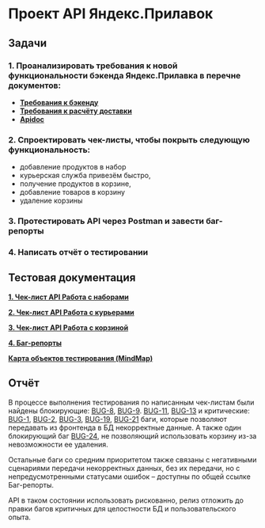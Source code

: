 # Проект API Яндекс.Прилавок

## Задачи

### 1. Проанализировать требования к новой функциональности бэкенда Яндекс.Прилавка в перечне документов:

- **[Требования к бэкенду](https://drive.google.com/file/d/1ttz8wA_cUfiIvbWqg_s7OlNx-wbOKLq5/view?usp=sharing)**
- **[Требования к расчёту доставки](https://drive.google.com/file/d/1NLOFtt7uXS_CyAQtNsto7IzOtGbH8llR/view?usp=drive_link)**
- **[Apidoc](https://github.com/orakul99/QA-yandex-prilavok/blob/main/apidoc.md)**

### 2. Спроектировать чек-листы, чтобы покрыть следующую функциональность: 

- добавление продуктов в набор
- курьерская служба привезём быстро,
- получение продуктов в корзине,
- добавление товаров в корзину
- удаление корзины

### 3. Протестировать API через Postman и завести баг-репорты

### 4. Написать отчёт о тестировании


## Тестовая документация

**[1. Чек-лист API Работа с наборами](https://docs.google.com/spreadsheets/d/1IMMzF_ZQVVAIxlBAVMZoIVqfDt9N0tnLzKYg2NFTD9I/edit?gid=0#gid=0)**

**[2. Чек-лист API Работа с курьерами](https://docs.google.com/spreadsheets/d/1IMMzF_ZQVVAIxlBAVMZoIVqfDt9N0tnLzKYg2NFTD9I/edit?gid=1243699577#gid=1243699577)**

**[3. Чек-лист API Работа с корзиной](https://docs.google.com/spreadsheets/d/1IMMzF_ZQVVAIxlBAVMZoIVqfDt9N0tnLzKYg2NFTD9I/edit?gid=725778654#gid=725778654)**

**[4. Баг-репорты](https://docs.google.com/spreadsheets/d/1IMMzF_ZQVVAIxlBAVMZoIVqfDt9N0tnLzKYg2NFTD9I/edit?gid=1825227566#gid=1825227566)**

**[Карта объектов тестирования (MindMap)](https://xmind.ai/share/YokILqt9?xid=AqHycrgt)**


## Отчёт

В процессе выполнения тестирования по написанным чек-листам были найдены блокирующие: [BUG-8](https://docs.google.com/spreadsheets/d/1IMMzF_ZQVVAIxlBAVMZoIVqfDt9N0tnLzKYg2NFTD9I/edit?gid=1825227566#gid=1825227566&range=9:9), [BUG-9](https://docs.google.com/spreadsheets/d/1IMMzF_ZQVVAIxlBAVMZoIVqfDt9N0tnLzKYg2NFTD9I/edit?gid=1825227566#gid=1825227566&range=10:10). [BUG-11](https://docs.google.com/spreadsheets/d/1IMMzF_ZQVVAIxlBAVMZoIVqfDt9N0tnLzKYg2NFTD9I/edit?gid=1825227566#gid=1825227566&range=12:12), [BUG-13](https://docs.google.com/spreadsheets/d/1IMMzF_ZQVVAIxlBAVMZoIVqfDt9N0tnLzKYg2NFTD9I/edit?gid=1825227566#gid=1825227566&range=14:14) и критические: [BUG-1](https://docs.google.com/spreadsheets/d/1IMMzF_ZQVVAIxlBAVMZoIVqfDt9N0tnLzKYg2NFTD9I/edit?gid=1825227566#gid=1825227566&range=2:2), [BUG-2](https://docs.google.com/spreadsheets/d/1IMMzF_ZQVVAIxlBAVMZoIVqfDt9N0tnLzKYg2NFTD9I/edit?gid=1825227566#gid=1825227566&range=3:3), [BUG-3](https://docs.google.com/spreadsheets/d/1IMMzF_ZQVVAIxlBAVMZoIVqfDt9N0tnLzKYg2NFTD9I/edit?gid=1825227566#gid=1825227566&range=4:4), [BUG-19](https://docs.google.com/spreadsheets/d/1IMMzF_ZQVVAIxlBAVMZoIVqfDt9N0tnLzKYg2NFTD9I/edit?gid=1825227566#gid=1825227566&range=20:20), [BUG-21](https://docs.google.com/spreadsheets/d/1IMMzF_ZQVVAIxlBAVMZoIVqfDt9N0tnLzKYg2NFTD9I/edit?gid=1825227566#gid=1825227566&range=22:22) баги, которые позволяют передавать из фронтенда в БД некорректные данные. А также один блокирующий баг [BUG-24](https://docs.google.com/spreadsheets/d/1IMMzF_ZQVVAIxlBAVMZoIVqfDt9N0tnLzKYg2NFTD9I/edit?gid=1825227566#gid=1825227566&range=25:25), не позволяющий использовать корзину из-за невозможности ее удаления.

Остальные баги со средним приоритетом также связаны с негативными сценариями передачи некорректных данных, без их передачи, но с непредусмотренными статусами ошибок – доступны по общей ссылке Баг-репорты.

API в таком состоянии использовать рискованно, релиз отложить до правки багов критичных для целостности БД и пользовательского опыта.  
